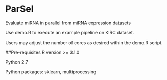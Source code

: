 # ParSel
Evaluate miRNA in parallel from miRNA expression datasets

Use demo.R to execute an example pipeline on KIRC dataset.

Users may adjust the number of cores as desired within the demo.R script.

##Pre-requisites
R version >= 3.1.0

Python 2.7

Python packages: sklearn, multiprocessing
